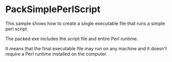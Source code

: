 # PackSimplePerlScript

This sample shows how to create a single executable file that runs a simple perl script.

The packed exe includes the script file and entire Perl runtime.

It means that the final executable file may run on any machine and it doesn't require a Perl runtime installed on the computer.
